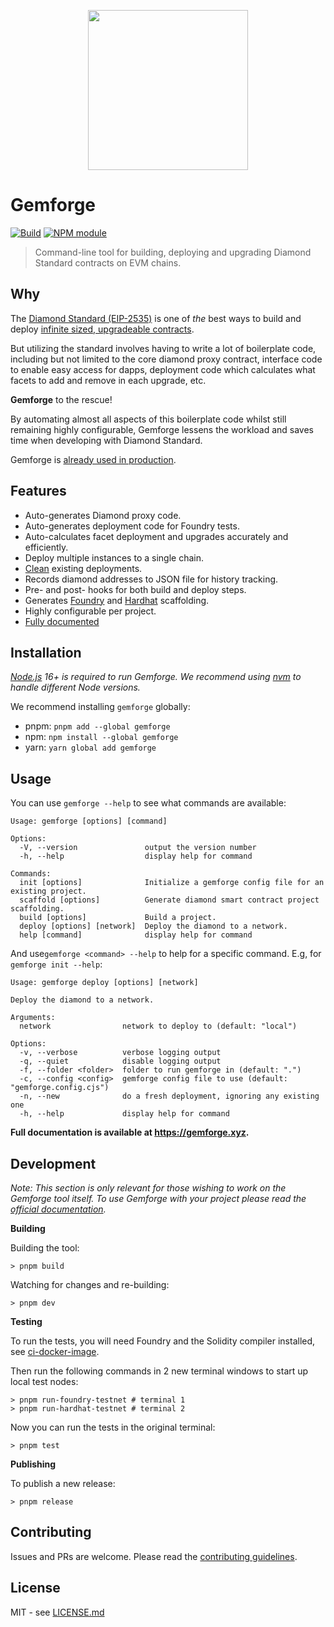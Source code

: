 <p align="center">
  <img width="256" height="256" src="https://raw.githubusercontent.com/gemstation/gemforge/master/assets/logo.png">
</p>

# Gemforge

[![Build](https://github.com/gemstation/gemforge/actions/workflows/ci.yml/badge.svg?branch=master)](https://github.com/gemstation/gemforge/actions/workflows/ci.yml)
[![NPM module](https://badge.fury.io/js/gemforge.svg)](https://badge.fury.io/js/gemforge)

> Command-line tool for building, deploying and upgrading Diamond Standard contracts on EVM chains.

## Why

The [Diamond Standard (EIP-2535)](https://eips.ethereum.org/EIPS/eip-2535) is one of _the_ best ways to build and deploy [infinite sized, upgradeable contracts](https://twitter.com/hiddentao/status/1692567215059407048).

But utilizing the standard involves having to write a lot of boilerplate code, including but not limited to the core diamond proxy contract, interface code to enable easy access for dapps, deployment code which calculates what facets to add and remove in each upgrade, etc.

**Gemforge** to the rescue!

By automating almost all aspects of this boilerplate code whilst still remaining highly configurable, Gemforge lessens the workload and saves time when developing with Diamond Standard.

Gemforge is [already used in production](https://gemforge.xyz/#who-is-using-gemforge).

## Features

* Auto-generates Diamond proxy code.
* Auto-generates deployment code for Foundry tests.
* Auto-calculates facet deployment and upgrades accurately and efficiently.
* Deploy multiple instances to a single chain.
* [Clean](https://gemforge.xyz/commands/deploy/#fresh-deployments) existing deployments.
* Records diamond addresses to JSON file for history tracking.
* Pre- and post- hooks for both build and deploy steps.
* Generates [Foundry](https://github.com/gemstation/contracts-foundry/) and [Hardhat](https://github.com/gemstation/contracts-hardhat/) scaffolding.
* Highly configurable per project.
* [Fully documented](https://gemforge.xyz)

## Installation

_[Node.js](https://nodejs.org/) 16+ is required to run Gemforge. We recommend using [nvm](https://github.com/nvm-sh/nvm) to handle different Node versions._

We recommend installing `gemforge` globally:

* pnpm: `pnpm add --global gemforge`
* npm: `npm install --global gemforge`
* yarn: `yarn global add gemforge`

## Usage

You can use `gemforge --help` to see what commands are available:

```
Usage: gemforge [options] [command]

Options:
  -V, --version               output the version number
  -h, --help                  display help for command

Commands:
  init [options]              Initialize a gemforge config file for an existing project.
  scaffold [options]          Generate diamond smart contract project scaffolding.
  build [options]             Build a project.
  deploy [options] [network]  Deploy the diamond to a network.
  help [command]              display help for command
```

And use`gemforge <command> --help` to help for a specific command. E.g, for `gemforge init --help`:

```
Usage: gemforge deploy [options] [network]

Deploy the diamond to a network.

Arguments:
  network                network to deploy to (default: "local")

Options:
  -v, --verbose          verbose logging output
  -q, --quiet            disable logging output
  -f, --folder <folder>  folder to run gemforge in (default: ".")
  -c, --config <config>  gemforge config file to use (default: "gemforge.config.cjs")
  -n, --new              do a fresh deployment, ignoring any existing one
  -h, --help             display help for command
```

**Full documentation is available at https://gemforge.xyz.**

## Development

_Note: This section is only relevant for those wishing to work on the Gemforge tool itself. To use Gemforge with your project please read the [official documentation](https://gemforge.xyz)._

**Building**

Building the tool:

```
> pnpm build
```

Watching for changes and re-building:

```
> pnpm dev
```

**Testing**

To run the tests, you will need Foundry and the Solidity compiler installed, see [ci-docker-image](https://github.com/gemstation/ci-builder=image). 

Then run the following commands in 2 new terminal windows to start up local test nodes:

```
> pnpm run-foundry-testnet # terminal 1
> pnpm run-hardhat-testnet # terminal 2
```

Now you can run the tests in the original terminal:

```
> pnpm test
```

**Publishing**

To publish a new release:

```
> pnpm release
```

## Contributing

Issues and PRs are welcome. Please read the [contributing guidelines](CONTRIBUTING.md).

## License

MIT - see [LICENSE.md](LICENSE.md)